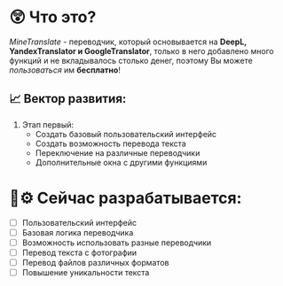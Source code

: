 # 😲 Что это?
*MineTranslate* - переводчик, который основывается на **DeepL, YandexTranslator и GoogleTranslator**, только в него добавлено много функций и не вкладывалось столько денег, поэтому Вы можете _пользоваться_ им **бесплатно**!

## 📈 Вектор развития:
1. Этап первый:
    - Создать базовый пользовательский интерфейс
    - Создать возможность перевода текста
    - Переключение на различные переводчики
    - Дополнительные окна с другими функциями

# 🧠⚙ Сейчас разрабатывается:
- [ ] Пользовательский интерфейс
- [ ] Базовая логика переводчика
- [ ] Возможность использовать разные переводчики
- [ ] Перевод текста с фотографии
- [ ] Перевод файлов различных форматов
- [ ] Повышение уникальности текста
